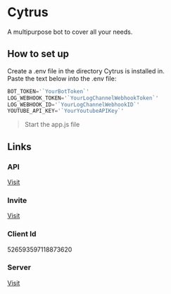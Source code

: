 # Cytrus
A multipurpose bot to cover all your needs.

## How to set up
Create a .env file in the directory Cytrus is installed in.  
Paste the text below into the .env file:  
```js
BOT_TOKEN='`YourBotToken`'  
LOG_WEBHOOK_TOKEN='`YourLogChannelWebhookToken`'  
LOG_WEBHOOK_ID='`YourLogChannelWebhookID`'
YOUTUBE_API_KEY='`YourYoutubeAPIKey`'
```
> Start the app.js file  

## Links
### API
[Visit](https://cytrusbot.glitch.me/api/)
​
### Invite
[Visit](https://discordapp.com/oauth2/authorize?client_id=526593597118873620&scope=bot&permissions=8)
​
### Client Id
526593597118873620
​
### Server
[Visit](https://discord.gg/VfTE9GH)
